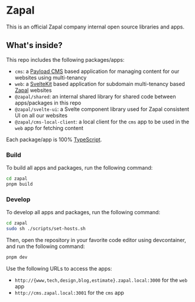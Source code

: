 # Zapal

This is an official Zapal company internal open source libraries and apps.

## What's inside?

This repo includes the following packages/apps:

- `cms`: a [Payload CMS](https://www.payloadcms.com/) based application for managing content for our websites using multi-tenancy
- `web`: a [SvelteKit](https://kit.svelte.dev/) based application for subdomain multi-tenancy based
  [Zapal](https://www.zapal.tech) websites
- `@zapal/shared`: an internal shared library for shared code between apps/packages in this repo
- `@zapal/svelte-ui`: a Svelte component library used for Zapal consistent UI on all our websites
- `@zapal/cms-local-client`: a local client for the `cms` app to be used in the `web` app for fetching content

Each package/app is 100% [TypeScript](https://www.typescriptlang.org/).

### Build

To build all apps and packages, run the following command:

```sh
cd zapal
pnpm build
```

### Develop

To develop all apps and packages, run the following command:

```sh
cd zapal
sudo sh ./scripts/set-hosts.sh
```

Then, open the repository in your favorite code editor using devcontainer, and run the following command:

```sh
pnpm dev
```

Use the following URLs to access the apps:

- `http://{www,tech,design,blog,estimate}.zapal.local:3000` for the `web` app
- `http://cms.zapal.local:3001` for the `cms` app
